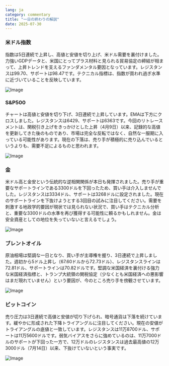 ```yaml
---
lang: ja
category: commentary
title: "一日の終わりの解説"
date: 2025-07-30
---
```


### 米ドル指数

指数は5日連続で上昇し、高値と安値を切り上げ、米ドル需要を裏付けました。力強いGDPデータと、米国にとってプラス材料と見られる貿易協定の締結が相まって、上昇トレンドを支えるファンダメンタル要因となっています。レジスタンスは99.70、サポートは98.47です。テクニカル指標は、指数が買われ過ぎ水準に近づいていることを反映しています。

![Image](https://markleighedu.github.io/img/Jul-2025/30-Jul-2025/usdindex.jpg)

### S&P500

チャートは高値と安値を切り下げ、3日連続で上昇しています。EMAは下方にクロスしました。レジスタンスは6429、サポートは6363です。今回のリトレースメントは、関税引き上げをきっかけとした上昇（4月9日）以来、記録的な高値を更新してきた後のものであり、市場は完全な反転ではなく、自然な一服期に入っている可能性があります。現在の下落は、売り手が積極的に売り込んでいるというよりも、需要不足によるものと思われます。

![Image](https://markleighedu.github.io/img/Jul-2025/30-Jul-2025/sp500.jpg)

### 金

米ドル高と金安という伝統的な逆相関関係が本日も発揮されました。売り手が重要なサポートラインである3300ドルを下回ったため、買い手は介入しませんでした。レジスタンスは3334ドル、サポートは3268ドルに設定されました。現在のサポートラインを下抜けようとする3回目の試みに注目してください。需要を刺激する地政学的要因が現状では見られない状況で、買い手はテクニカル分析と、重要な3300ドルの水準を再び獲得する可能性に頼るかもしれません。金は安全資産としての地位を失っていないと言えるでしょう。

![Image](https://markleighedu.github.io/img/Jul-2025/30-Jul-2025/gold.jpg)

### ブレントオイル

原油相場は堅調な一日となり、買い手が主導権を握り、3日連続で上昇しました。週初から5ドル上昇し（67.60ドルから72.73ドル）、レジスタンスラインは72.81ドル、サポートラインは70.82ドルです。堅調な米国経済を裏付ける強力な米国経済指標と、トランプ大統領の関税協定（少なくとも米国経済への悪影響はまだ現れていません）という要因が、今のところ売り手を傍観させています。

![Image](https://markleighedu.github.io/img/Jul-2025/30-Jul-2025/brentoil.jpg)

### ビットコイン

売り圧力は3日連続で高値と安値が切り下げられ、暗号通貨は下落を続けています。緩やかに形成された下降トライアングルに注目してください。現在の安値がトライアングルの底値と一致しています。レジスタンスは11万8700ドル、サポートは11万5600ドルです。弱気バイアスをさらに強めているのは、11万7000ドルのサポートが下回った一方で、12万ドルのレジスタンスは過去最高値の12万3000ドル（7月14日）以来、下抜けていないという事実です。

![Image](https://markleighedu.github.io/img/Jul-2025/30-Jul-2025/bitcoin.jpg)


